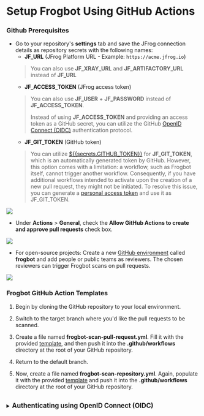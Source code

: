 # Setup Frogbot Using GitHub Actions

### Github Prerequisites

* Go to your repository's **settings** tab and save the JFrog connection details as repository secrets with the following names:
  * **JF\_URL** (JFrog Platform URL - Example: `https://acme.jfrog.io`)
  > You can also use **JF\_XRAY\_URL** and **JF\_ARTIFACTORY\_URL** instead of **JF\_URL**
  * **JF\_ACCESS\_TOKEN** (JFrog access token)
  > You can also use **JF\_USER** + **JF\_PASSWORD** instead of **JF\_ACCESS\_TOKEN**.
  >
  > 
  > Instead of using **JF\_ACCESS\_TOKEN** and providing an access token as a GitHub secret, you can utilize the GitHub [OpenID Connect (OIDC)](#authenticating-using-openid-connect-oidc) authentication protocol.
  * **JF\_GIT\_TOKEN** (GitHub token)
  > You can utilize [${{secrets.GITHUB_TOKEN}}](https://docs.github.com/en/actions/security-guides/automatic-token-authentication) for **JF_GIT_TOKEN**, which is an automatically generated token by GitHub.
  > However, this option comes with a limitation: a workflow, such as Frogbot itself, cannot trigger another workflow. Consequently, if you have additional workflows intended to activate upon the creation of a new pull request, they might not be initiated.
  > To resolve this issue, you can generate a [personal access token](https://docs.github.com/en/authentication/keeping-your-account-and-data-secure/managing-your-personal-access-tokens) and use it as JF_GIT_TOKEN.
  

![](../.gitbook/assets/github-repository-secrets.png)


* Under **Actions** > **General**, check the **Allow GitHub Actions to create and approve pull requests** check box.

![](../.gitbook/assets/github-pr-permissions.png)

* For open-source projects: Create a new [GitHub environment](https://docs.github.com/en/actions/deployment/targeting-different-environments/using-environments-for-deployment#creating-an-environment) called **frogbot** and add people or public teams as reviewers. The chosen reviewers can trigger Frogbot scans on pull requests.

![](../.gitbook/assets/github-environment.png)

### Frogbot GitHub Action Templates

1. Begin by cloning the GitHub repository to your local environment.

2. Switch to the target branch where you'd like the pull requests to be scanned.

3. Create a file named **frogbot-scan-pull-request.yml**. Fill it with the provided [template](templates/github-actions/frogbot-scan-pull-request.yml), and then push it into the **.github/workflows** directory at the root of your GitHub repository.

4. Return to the default branch.

5. Now, create a file named **frogbot-scan-repository.yml**. Again, populate it with the provided [template](templates/github-actions/frogbot-scan-repository.yml) and push it into the **.github/workflows** directory at the root of your GitHub repository.

<br>
<details>
<summary><big><b>Authenticating using OpenID Connect (OIDC)</b></big></summary>

#### General

The sensitive connection details, such as the access token used by JFrog Frogbot, can be automatically generated by the action instead of storing it as a secret in GitHub.
This is made possible by leveraging the OpenID-Connect (OIDC) protocol. This protocol can authenticate the workflow issuer and supply a valid access token. Learn more about this integration in [this](https://jfrog.com/blog/secure-access-development-jfrog-github-oidc) blog post.
To utilize the OIDC protocol, follow these steps:

#### JFrog Platform configuration

1. **Configure an OIDC Integration**: This phase sets an integration between GitHub Actions to the JFrog platform.<br>
  A) Navigate to the Administration tab In the JFrog Platform UI<br>
  B) Click `General` | `Manage Integrations`<br>
  C) Click `New Integration` | `OpenID Connect`:<br>
     ![](../.gitbook/assets/oidc-new-integration.png)<br>
  D) Configure the OIDC integration:<br>
     ![](../.gitbook/assets/oidc-configure-integration.png)

| NOTE:                                                                                                                                                                                                                                      |
|--------------------------------------------------------------------------------------------------------------------------------------------------------------------------------------------------------------------------------------------|
| The value specified as the 'Provider Name' should be used as the 'oidc-provider-name' input in [Workflow configuration step 2](#workflowstep2) below.                                                                                      |
| The 'Audience' field does NOT represent the 'aud' claim that can be added into identity-mapping configured in the 'Claims JSON' (shown below). Only claims that are included in the 'Claims Json' created during step 2 will be validated. |

<div id="platformstep2"/>

2.  **Configure an identity mapping**: This phase sets an integration between a particular GitHub repository to the JFrog platform.

    An identity mapping is a configuration object utilized by the JFrog Platform to associate incoming OIDC claims with particular selected fields. These fields might include `repository`, `actor`, `workflow`, and others.
    To configure the identity mapping, click on the identity mapping created in section 1 and then click on `Add Identity Mapping`. In the 'priority' field  insert the value '1' and fill in the rest of the required fields:<br>
    ![](../.gitbook/assets/oidc-identity-mapping.png)

    You have the flexibility to define any valid list of claims required for request authentication. You can check a list of the possible claims [here](https://docs.github.com/en/actions/deployment/security-hardening-your-deployments/about-security-hardening-with-openid-connect#understanding-the-oidc-token).
    Example Claims JSON:

    ```json
    {
        "repository": "repository-owner/my-repository"
    }
    ```

### Workflow configuration

1.  **Set required permissions**: In the course of the protocol's execution, it's imperative to acquire a JSON Web Token (JWT) from GitHub's OIDC provider. To request this token, it's essential to configure the specified permission in the workflow file:

    ```yml
    permissions:
        id-token: write
    ```

    <div id="workflowstep2"/>

2.  **Pass the 'oidc-provider-name' input to the Action (Required)**: The 'oidc-provider-name' parameter designates the OIDC configuration whose one of its identity mapping should align with the generated JWT claims. This input needs to align with the 'Provider Name' value established within the OIDC configuration in the JFrog Platform.
3.  **Pass the 'oidc-audience' input to the Action (Optional)**: The 'oidc-audience' input defines the intended recipients of an ID token (JWT), ensuring access is restricted to authorized recipients for the JFrog Platform. By default, it contains the URL of the GitHub repository owner. It enforces a condition, allowing only workflows within the designated repository/organization to request an access token. Read more about it [here](https://docs.github.com/en/actions/deployment/security-hardening-your-deployments/about-security-hardening-with-openid-connect#customizing-the-audience-value).

Example step utilizing OpenID Connect:

```yml
- uses: jfrog/frogbot@v2
  env:
      JF_URL: ${{ vars.JF_URL }}
      JF_GIT_TOKEN: ${{ secrets.GITHUB_TOKEN }}
  with:
      oidc-provider-name: frogbot-integration
```
</details>